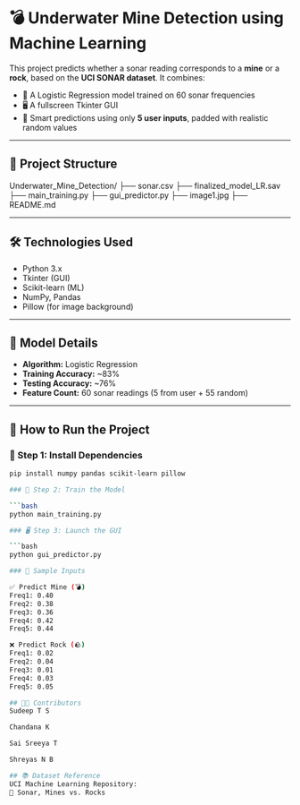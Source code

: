 # 💣 Underwater Mine Detection using Machine Learning

This project predicts whether a sonar reading corresponds to a **mine** or a **rock**, based on the **UCI SONAR dataset**. It combines:
- 🧠 A Logistic Regression model trained on 60 sonar frequencies
- 🖥️ A fullscreen Tkinter GUI
- 🎯 Smart predictions using only **5 user inputs**, padded with realistic random values

---

## 📁 Project Structure

Underwater_Mine_Detection/
├── sonar.csv 
├── finalized_model_LR.sav 
├── main_training.py 
├── gui_predictor.py 
├── image1.jpg 
├── README.md 

---

## 🛠 Technologies Used

- Python 3.x
- Tkinter (GUI)
- Scikit-learn (ML)
- NumPy, Pandas
- Pillow (for image background)

---

## 🧠 Model Details

- **Algorithm:** Logistic Regression
- **Training Accuracy:** ~83%
- **Testing Accuracy:** ~76%
- **Feature Count:** 60 sonar readings (5 from user + 55 random)

---

## 🚀 How to Run the Project

### 🔧 Step 1: Install Dependencies

```bash
pip install numpy pandas scikit-learn pillow

### 🧪 Step 2: Train the Model

```bash
python main_training.py

### 🖥️ Step 3: Launch the GUI

```bash
python gui_predictor.py

### 🧾 Sample Inputs

✅ Predict Mine (💣)
Freq1: 0.40
Freq2: 0.38
Freq3: 0.36
Freq4: 0.42
Freq5: 0.44

❌ Predict Rock (🪨)
Freq1: 0.02
Freq2: 0.04
Freq3: 0.01
Freq4: 0.03
Freq5: 0.05

## 👨‍💻 Contributors
Sudeep T S

Chandana K

Sai Sreeya T

Shreyas N B

## 📚 Dataset Reference
UCI Machine Learning Repository:
🔗 Sonar, Mines vs. Rocks